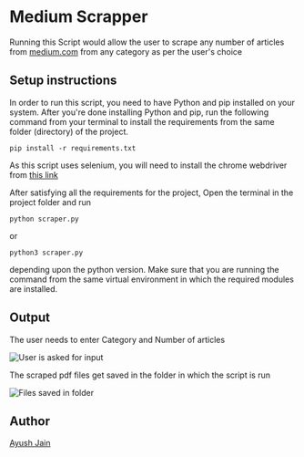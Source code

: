 # Medium Scrapper

Running this Script would allow the user to scrape any number of articles from [medium.com](https://medium.com/) from any category as per the user's choice

## Setup instructions

In order to run this script, you need to have Python and pip installed on your system. After you're done installing Python and pip, run the following command from your terminal to install the requirements from the same folder (directory) of the project.

```
pip install -r requirements.txt
```

As this script uses selenium, you will need to install the chrome webdriver from [this link](https://sites.google.com/a/chromium.org/chromedriver/downloads)

After satisfying all the requirements for the project, Open the terminal in the project folder and run

```
python scraper.py
```

or

```
python3 scraper.py
```

depending upon the python version. Make sure that you are running the command from the same virtual environment in which the required modules are installed.

## Output

The user needs to enter Category and Number of articles

![User is asked for input](https://i.postimg.cc/V6ZGDn8V/output1.png)

The scraped pdf files get saved in the folder in which the script is run

![Files saved in folder](https://i.postimg.cc/J7DVS42k/output2.png)

## Author

[Ayush Jain](https://github.com/Ayushjain2205)
